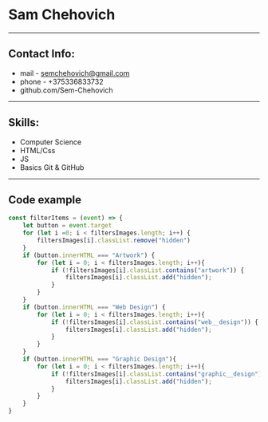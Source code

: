# Sam Chehovich
***
## Contact Info:
* mail - semchehovich@gmail.com 
* phone - +375336833732
* github.com/Sem-Chehovich
***
## Skills:
* Computer Science
* HTML/Css 
* JS
* Basics Git & GitHub
 ***
## Code example
```javascript
const filterItems = (event) => {
    let button = event.target
    for (let i =0; i < filtersImages.length; i++) {
        filtersImages[i].classList.remove("hidden")
    }
    if (button.innerHTML === "Artwork") {
        for (let i = 0; i < filtersImages.length; i++){
            if (!filtersImages[i].classList.contains("artwork")) {
                filtersImages[i].classList.add("hidden");
            } 
        }
    }
    if (button.innerHTML === "Web Design") {
        for (let i = 0; i < filtersImages.length; i++){
            if (!filtersImages[i].classList.contains("web__design")) {
                filtersImages[i].classList.add("hidden");
            } 
        }
    }
    if (button.innerHTML === "Graphic Design"){
        for (let i = 0; i < filtersImages.length; i++){
            if (!filtersImages[i].classList.contains("graphic__design")) {
                filtersImages[i].classList.add("hidden");
            } 
        }
    }
}
```